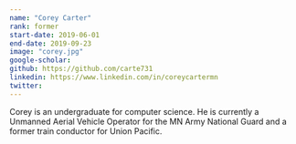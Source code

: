 ```yaml
---
name: "Corey Carter"
rank: former
start-date: 2019-06-01
end-date: 2019-09-23
image: "corey.jpg"
google-scholar:
github: https://github.com/carte731
linkedin: https://www.linkedin.com/in/coreycartermn
twitter:
---
```


Corey is an undergraduate for computer science. He is currently a Unmanned Aerial Vehicle Operator for the MN Army National Guard and a former train conductor for Union Pacific.

